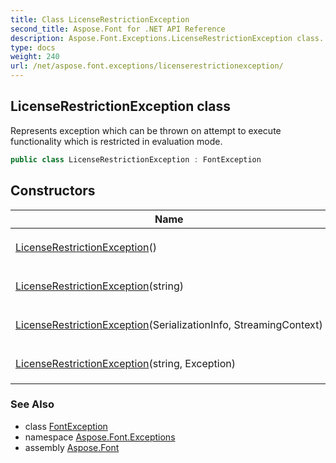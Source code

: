 ```yaml
---
title: Class LicenseRestrictionException
second_title: Aspose.Font for .NET API Reference
description: Aspose.Font.Exceptions.LicenseRestrictionException class. Represents exception which can be thrown on attempt to execute functionality which is restricted in evaluation mode
type: docs
weight: 240
url: /net/aspose.font.exceptions/licenserestrictionexception/
---
```

## LicenseRestrictionException class

Represents exception which can be thrown on attempt to execute functionality which is restricted in evaluation mode.

```csharp
public class LicenseRestrictionException : FontException
```

## Constructors

| Name | Description |
| --- | --- |
| [LicenseRestrictionException](licenserestrictionexception/#constructor)() | Initializes new [`FontCreationException`](../fontcreationexception/) object. |
| [LicenseRestrictionException](licenserestrictionexception/#constructor_2)(string) | Initializes new [`FontCreationException`](../fontcreationexception/) object. |
| [LicenseRestrictionException](licenserestrictionexception/#constructor_1)(SerializationInfo, StreamingContext) | Initializes new [`FontCreationException`](../fontcreationexception/) object. |
| [LicenseRestrictionException](licenserestrictionexception/#constructor_3)(string, Exception) | Initializes new [`FontCreationException`](../fontcreationexception/) object. |

### See Also

* class [FontException](../fontexception/)
* namespace [Aspose.Font.Exceptions](../../aspose.font.exceptions/)
* assembly [Aspose.Font](../../)


